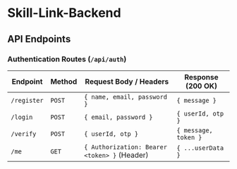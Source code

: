 # Skill-Link-Backend


## API Endpoints

### **Authentication Routes (`/api/auth`)**

| Endpoint  | Method | Request Body / Headers                     | Response (200 OK)                     |
|-----------|--------|--------------------------------------------|----------------------------------------|
| `/register` | `POST` | `{ name, email, password }`               | `{ message }`                         |
| `/login`    | `POST` | `{ email, password }`                    | `{ userId, otp }`                     |
| `/verify`   | `POST` | `{ userId, otp }`                        | `{ message, token }`                  |
| `/me`       | `GET`  | `{ Authorization: Bearer <token> }` (Header) | `{ ...userData }`                      |
